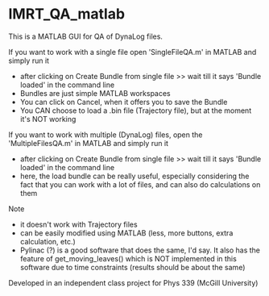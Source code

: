 # IMRT_QA_matlab

This is a MATLAB GUI for QA of DynaLog files.

If you want to work with a single file open 'SingleFileQA.m' in MATLAB and simply run it
- after clicking on Create Bundle from single file >> wait till it says 'Bundle loaded' in the command line
- Bundles are just simple MATLAB workspaces
- You can click on Cancel, when it offers you to save the Bundle
- You CAN choose to load a .bin file (Trajectory file), but at the moment it's NOT working

If you want to work with multiple (DynaLog) files, open the 'MultipleFilesQA.m' in MATLAB and simply run it
- after clicking on Create Bundle from single file >> wait till it says 'Bundle loaded' in the command line
- here, the load bundle can be really useful, especially considering the fact that you can work with a lot of files,
and can also do calculations on them



Note
- it doesn't work with Trajectory files
- can be easily modified using MATLAB (less, more buttons, extra calculation, etc.)
- Pylinac (?) is a good software that does the same, I'd say. It also has the feature of get_moving_leaves()
which is NOT implemented in this software due to time constraints (results should be about the same) 



Developed in an independent class project for Phys 339 (McGill University)

